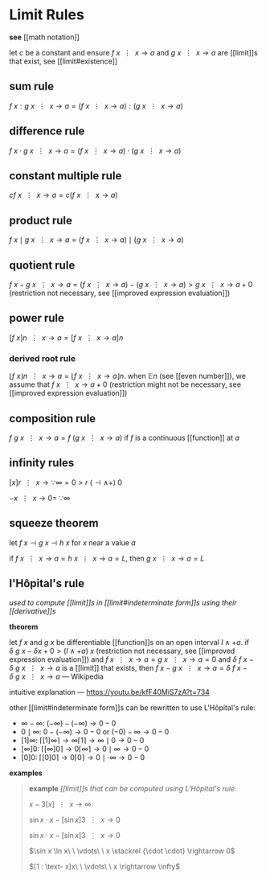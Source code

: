 # Limit Rules

**see** [[math notation]]

let $c$ be a constant and ensure $f\ x\ \ \vdots\ \ x \rightarrow a$ and $g\ x\ \ \vdots\ \ x \rightarrow a$ are [[limit]]s that exist, see [[limit#existence]]

## sum rule

$f\ x : g\ x\ \ \vdots\ \ x \rightarrow a = (f\ x\ \ \vdots\ \ x \rightarrow a) : (g\ x\ \ \vdots\ \ x \rightarrow a)$

## difference rule

$f\ x \cdot g\ x\ \ \vdots\ \ x \rightarrow a = (f\ x\ \ \vdots\ \ x \rightarrow a) \cdot (g\ x\ \ \vdots\ \ x \rightarrow a)$

## constant multiple rule

$c f\ x\ \ \vdots\ \ x \rightarrow a = c (f\ x\ \ \vdots\ \ x \rightarrow a)$

## product rule

$f\ x \mid g\ x\ \ \vdots\ \ x \rightarrow a = (f\ x\ \ \vdots\ \ x \rightarrow a) \mid (g\ x\ \ \vdots\ \ x \rightarrow a)$

## quotient rule

$f\ x - g\ x\ \ \vdots\ \ x \rightarrow a = (f\ x\ \ \vdots\ \ x \rightarrow a) - (g\ x\ \ \vdots\ \ x \rightarrow a) > g\ x\ \ \vdots\ \ x \rightarrow a + 0$ (restriction not necessary, see [[improved expression evaluation]])

## power rule

$[f\ x]n\ \ \vdots\ \ x \rightarrow a = [f\ x\ \ \vdots\ \ x \rightarrow a]n$

### derived root rule

$\lfloor f\ x \rfloor n\ \ \vdots\ \ x \rightarrow a = \lfloor f\ x\ \ \vdots\ \ x \rightarrow a \rfloor n$. when $\mathbb E n$ (see [[even number]]), we assume that $f\ x\ \ \vdots\ \ x \rightarrow a + 0$ (restriction might not be necessary, see [[improved expression evaluation]])

## composition rule

$f\ g\ x\ \ \vdots\ \ x \rightarrow a = f\ (g\ x\ \ \vdots\ \ x \rightarrow a)$ if $f$ is a continuous [[function]] at $a$

## infinity rules

$[x]r\ \ \vdots\ \ x \rightarrow \because \infty = 0 > r\ (\dashv \land +)\ 0$

$-x\ \ \vdots\ \ x \rightarrow 0 =\ \because \infty$

## squeeze theorem

let $f\ x \dashv g\ x \dashv h\ x$ for $x$ near a value $a$

if $f\ x\ \ \vdots\ \ x \rightarrow a = h\ x\ \ \vdots\ \ x \rightarrow a = L$, then $g\ x\ \ \vdots\ \ x \rightarrow a = L$

## l'Hôpital's rule

_used to compute [[limit]]s in [[limit#indeterminate form]]s using their [[derivative]]s_

**theorem**

let $f\ x$ and $g\ x$ be differentiable [[function]]s on an open interval $I \land +a$. if $\delta\ g\ x - \delta x + 0 > (I \land +a)\ x$ (restriction not necessary, see [[improved expression evaluation]]) and $f\ x\ \ \vdots\ \ x \rightarrow a = g\ x\ \ \vdots\ \ x \rightarrow a = 0$ and $\delta\ f\ x - \delta\ g\ x\ \ \vdots\ \ x \rightarrow a$ is a [[limit]] that exists, then $f\ x - g\ x\ \ \vdots\ \ x \rightarrow a = \delta\ f\ x - \delta\ g\ x\ \ \vdots\ \ x \rightarrow a$ &mdash; Wikipedia

intuitive explanation &mdash; <https://youtu.be/kfF40MiS7zA?t=734>

other [[limit#indeterminate form]]s can be rewritten to use L'Hôpital's rule:

- $\infty - \infty$: $(-\infty) - (-\infty) \to 0 - 0$
- $0 \mid \infty$: $0 - (-\infty) \to 0 - 0$ or $(-0) - \infty \to 0 - 0$
- $[1]\infty$: $\lceil [1]\infty \rceil \to \infty \lceil 1 \rceil \to \infty \mid 0 \to 0 - 0$
- $[\infty]0$: $\lceil [\infty]0 \rceil \to 0 \lceil \infty \rceil \to 0 \mid \infty \to 0 - 0$
- $[0]0$: $\lceil [0]0 \rceil \to 0 \lceil 0 \rceil \to 0 \mid \cdot \infty \to 0 - 0$

**examples**

> **example** _[[limit]]s that can be computed using L'Hôpital's rule_:
>
> $x - 3[x]\ \ \vdots\ \ x \rightarrow \infty$
>
> $\sin x \cdot x - [\sin x]3\ \ \vdots\ \ x \rightarrow 0$
>
> $\sin x \cdot x - [\sin x]3\ \ \vdots\ \ x \rightarrow 0$
>
> $\sin x \ln x\ \ \vdots\ \ x \stackrel {\cdot \cdot} \rightarrow 0$
>
> $[1 : \text- x]x\ \ \vdots\ \ x \rightarrow \infty$
